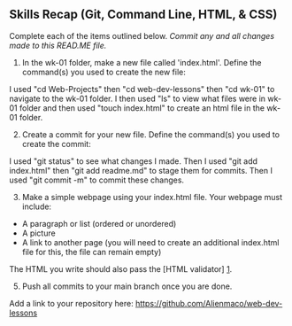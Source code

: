 ## Skills Recap (Git, Command Line, HTML, & CSS)

Complete each of the items outlined below.
*Commit any and all changes made to this READ.ME file.*

1. In the wk-01 folder, make a new file called 'index.html'.
Define the command(s) you used to create the new file:

I used "cd Web-Projects" then "cd web-dev-lessons" then "cd wk-01" to navigate to the wk-01 folder. I then used "ls" to view  what files were in wk-01 folder and then used "touch index.html" to create an html file in the wk-01 folder.

2. Create a commit for your new file.
Define the command(s) you used to create the commit:

I used "git status" to see what changes I made. Then I used "git add index.html" then "git add readme.md" to stage them for commits. Then I used "git commit -m" to commit these changes.

3. Make a simple webpage using your index.html file. Your webpage must include:
* A paragraph or list (ordered or unordered)
* A picture
* A link to another page (you will need to create an additional index.html file for this, the file can remain empty)

The HTML you write should also pass the [HTML validator] [1].

5. Push all commits to your main branch once you are done.

Add a link to your repository here:
https://github.com/Alienmaco/web-dev-lessons

[1]: http://validator.w3.org// "HTML validator"
